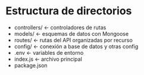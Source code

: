 # Estructura de directorios

- controllers/      <- controladores de rutas
- models/           <- esquemas de datos con Mongoose
- routes/           <- rutas del API organizadas por recurso
- config/           <- conexión a base de datos y otras config
- .env              <- variables de entorno
- index.js          <- archivo principal
- package.json
